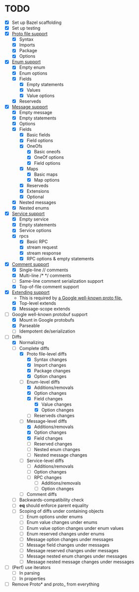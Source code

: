 # TODO

- [x] Set up Bazel scaffolding
- [x] Set up testing
- [x] [Proto file support](https://developers.google.com/protocol-buffers/docs/reference/proto3-spec#proto_file)
  - [x] Syntax
  - [x] Imports
  - [x] Package
  - [x] Options
- [x] [Enum support](https://developers.google.com/protocol-buffers/docs/reference/proto3-spec#enum_definition)
  - [x] Empty enum
  - [x] Enum options
  - [x] Fields
    - [x] Empty statements
    - [x] Values
    - [x] Value options
  - [x] Reserveds
- [x] [Message support](https://developers.google.com/protocol-buffers/docs/reference/proto3-spec#message_definition)
  - [x] Empty message
  - [x] Empty statements
  - [x] Options
  - [x] Fields
    - [x] Basic fields
    - [x] Field options
    - [x] OneOfs
      - [x] Basic oneofs
      - [x] OneOf options
      - [x] Field options
    - [x] Maps
      - [x] Basic maps
      - [x] Map options
    - [x] Reserveds
    - [x] Extensions
    - [x] Optional
  - [x] Nested messages
  - [x] Nested enums
- [x] [Service support](https://developers.google.com/protocol-buffers/docs/reference/proto3-spec#service_definition)
  - [x] Empty service
  - [x] Empty statements
  - [x] Service options
  - [x] rpcs
    - [x] Basic RPC
    - [x] stream request
    - [x] stream response
    - [x] RPC options & empty statements
- [x] [Comment support](https://protobuf.dev/programming-guides/proto3/#adding-comments)
  - [x] Single-line // comments
  - [x] Multi-line /* */ comments
  - [ ] Same-line comment serialization support
  - [x] Top-of-file comment support
- [x] [Extending support](https://protobuf.dev/reference/protobuf/proto2-spec/#extend)
  - This is required by [a Google well-known proto file.](https://github.com/protocolbuffers/protobuf/blob/main/src/google/protobuf/unittest_proto3_optional.proto#L96)
  - [x] Top-level extends
  - [x] Message-scope extends
- [ ] Google well-known protobuf support
  - [x] Mount in Google protobufs
  - [x] Parseable
  - [ ] Idempotent de/serialization
- [ ] Diffs
  - [x] Normalizing
  - [ ] Complete diffs
    - [x] Proto file-level diffs
      - [x] Syntax changes
      - [x] Import changes
      - [x] Package changes
      - [x] Option changes
    - [ ] Enum-level diffs
      - [x] Additions/removals
      - [x] Option changes
      - [x] Field changes
        - [x] Value changes
        - [x] Option changes
      - [ ] Reserveds changes
    - [ ] Message-level diffs
      - [x] Additions/removals
      - [x] Option changes
      - [x] Field changes
      - [ ] Reserved changes
      - [ ] Nested enum changes
      - [ ] Nested message changes
    - [ ] Service-level diffs
      - [ ] Additions/removals
      - [ ] Option changes
      - [ ] RPC changes
        - [ ] Additions/removals
        - [ ] Option changes
    - [ ] Comment diffs
  - [ ] Backwards-compatibility check
  - [ ] __eq__ should enforce parent equality
  - [ ] Scoping of diffs under containing objects
    - [ ] Enum options under enums
    - [ ] Enum value changes under enums
    - [ ] Enum value option changes under enum values
    - [ ] Enum reserved changes under enums
    - [ ] Message option changes under messages
    - [ ] Message field changes under messages
    - [ ] Message reserved changes under messages
    - [ ] Message nested enum changes under messages
    - [ ] Message nested message changes under messages
- [ ] (Perf) use iterators
  - [ ] In parsing
  - [ ] In properties
- [ ] Remove Proto* and proto_ from everything
